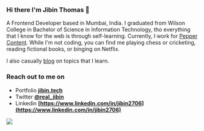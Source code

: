 ### Hi there I'm Jibin Thomas 👋
A Frontend Developer based in Mumbai, India. I graduated from Wilson College in Bachelor of Science in Information Technology, tho everything that I know for the web is through self-learning. Currently, I work for [Pepper Content](https://www.peppercontent.in). While I'm not coding, you can find me playing chess or cricketing, reading fictional books, or binging on Netflix.

I also casually [blog](https://jibin.tech/blog) on topics that I learn.


### Reach out to me on
- Portfolio **[jibin.tech](https://jibin.tech)**
- Twitter **[@real_jibin](https://twitter.com/real_jibin)**
- Linkedin **[https://www.linkedin.com/in/jibin2706](https://www.linkedin.com/in/jibin2706)**

![](https://komarev.com/ghpvc/?username=jibin2706&label=Views)

<!--
**jibin2706/jibin2706** is a ✨ _special_ ✨ repository because its `README.md` (this file) appears on your GitHub profile.

Here are some ideas to get you started:

- 🔭 I’m currently working on ...
- 🌱 I’m currently learning ...
- 👯 I’m looking to collaborate on ...
- 🤔 I’m looking for help with ...
- 💬 Ask me about ...
- 📫 How to reach me: ...
- 😄 Pronouns: ...
- ⚡ Fun fact: ...
-->
